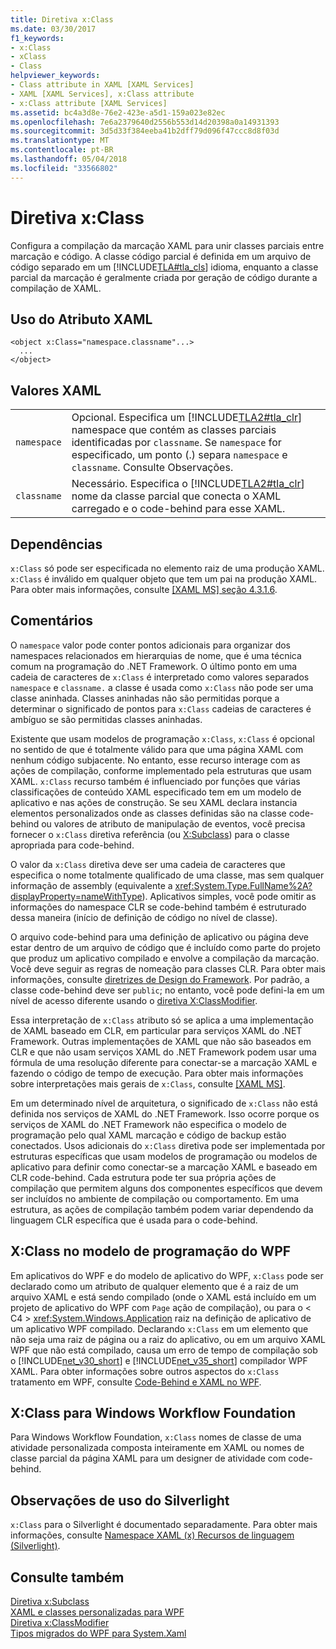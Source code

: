 ```yaml
---
title: Diretiva x:Class
ms.date: 03/30/2017
f1_keywords:
- x:Class
- xClass
- Class
helpviewer_keywords:
- Class attribute in XAML [XAML Services]
- XAML [XAML Services], x:Class attribute
- x:Class attribute [XAML Services]
ms.assetid: bc4a3d8e-76e2-423e-a5d1-159a023e82ec
ms.openlocfilehash: 7e6a2379640d2556b553d14d20398a0a14931393
ms.sourcegitcommit: 3d5d33f384eeba41b2dff79d096f47ccc8d8f03d
ms.translationtype: MT
ms.contentlocale: pt-BR
ms.lasthandoff: 05/04/2018
ms.locfileid: "33566802"
---
```

# <a name="xclass-directive"></a>Diretiva x:Class
Configura a compilação da marcação XAML para unir classes parciais entre marcação e código. A classe código parcial é definida em um arquivo de código separado em um [!INCLUDE[TLA#tla_cls](../../../includes/tlasharptla-cls-md.md)] idioma, enquanto a classe parcial da marcação é geralmente criada por geração de código durante a compilação de XAML.  
  
## <a name="xaml-attribute-usage"></a>Uso do Atributo XAML  
  
```  
<object x:Class="namespace.classname"...>  
  ...  
</object>  
```  
  
## <a name="xaml-values"></a>Valores XAML  
  
|||  
|-|-|  
|`namespace`|Opcional. Especifica um [!INCLUDE[TLA2#tla_clr](../../../includes/tla2sharptla-clr-md.md)] namespace que contém as classes parciais identificadas por `classname`. Se `namespace` for especificado, um ponto (.) separa `namespace` e `classname`. Consulte Observações.|  
|`classname`|Necessário. Especifica o [!INCLUDE[TLA2#tla_clr](../../../includes/tla2sharptla-clr-md.md)] nome da classe parcial que conecta o XAML carregado e o code-behind para esse XAML.|  
  
## <a name="dependencies"></a>Dependências  
 `x:Class` só pode ser especificada no elemento raiz de uma produção XAML. `x:Class` é inválido em qualquer objeto que tem um pai na produção XAML. Para obter mais informações, consulte [ \[XAML MS\] seção 4.3.1.6](http://go.microsoft.com/fwlink/?LinkId=114525).  
  
## <a name="remarks"></a>Comentários  
 O `namespace` valor pode conter pontos adicionais para organizar dos namespaces relacionados em hierarquias de nome, que é uma técnica comum na programação do .NET Framework. O último ponto em uma cadeia de caracteres de `x:Class` é interpretado como valores separados `namespace` e `classname.` a classe é usada como `x:Class` não pode ser uma classe aninhada. Classes aninhadas não são permitidas porque a determinar o significado de pontos para `x:Class` cadeias de caracteres é ambíguo se são permitidas classes aninhadas.  
  
 Existente que usam modelos de programação `x:Class`, `x:Class` é opcional no sentido de que é totalmente válido para que uma página XAML com nenhum código subjacente. No entanto, esse recurso interage com as ações de compilação, conforme implementado pela estruturas que usam XAML. `x:Class` recurso também é influenciado por funções que várias classificações de conteúdo XAML especificado tem em um modelo de aplicativo e nas ações de construção. Se seu XAML declara instancia elementos personalizados onde as classes definidas são na classe code-behind ou valores de atributo de manipulação de eventos, você precisa fornecer o `x:Class` diretiva referência (ou [X:Subclass](../../../docs/framework/xaml-services/x-subclass-directive.md)) para o classe apropriada para code-behind.  
  
 O valor da `x:Class` diretiva deve ser uma cadeia de caracteres que especifica o nome totalmente qualificado de uma classe, mas sem qualquer informação de assembly (equivalente a <xref:System.Type.FullName%2A?displayProperty=nameWithType>). Aplicativos simples, você pode omitir as informações do namespace CLR se code-behind também é estruturado dessa maneira (início de definição de código no nível de classe).  
  
 O arquivo code-behind para uma definição de aplicativo ou página deve estar dentro de um arquivo de código que é incluído como parte do projeto que produz um aplicativo compilado e envolve a compilação da marcação. Você deve seguir as regras de nomeação para classes CLR. Para obter mais informações, consulte [diretrizes de Design do Framework](../../../docs/standard/design-guidelines/index.md). Por padrão, a classe code-behind deve ser `public`; no entanto, você pode defini-la em um nível de acesso diferente usando o [diretiva X:ClassModifier](../../../docs/framework/xaml-services/x-classmodifier-directive.md).  
  
 Essa interpretação de `x:Class` atributo só se aplica a uma implementação de XAML baseado em CLR, em particular para serviços XAML do .NET Framework. Outras implementações de XAML que não são baseados em CLR e que não usam serviços XAML do .NET Framework podem usar uma fórmula de uma resolução diferente para conectar-se a marcação XAML e fazendo o código de tempo de execução. Para obter mais informações sobre interpretações mais gerais de `x:Class`, consulte [ \[XAML MS\]](http://go.microsoft.com/fwlink/?LinkId=114525).  
  
 Em um determinado nível de arquitetura, o significado de `x:Class` não está definida nos serviços de XAML do .NET Framework. Isso ocorre porque os serviços de XAML do .NET Framework não especifica o modelo de programação pelo qual XAML marcação e código de backup estão conectados. Usos adicionais do `x:Class` diretiva pode ser implementada por estruturas específicas que usam modelos de programação ou modelos de aplicativo para definir como conectar-se a marcação XAML e baseado em CLR code-behind. Cada estrutura pode ter sua própria ações de compilação que permitem alguns dos componentes específicos que devem ser incluídos no ambiente de compilação ou comportamento. Em uma estrutura, as ações de compilação também podem variar dependendo da linguagem CLR específica que é usada para o code-behind.  
  
## <a name="xclass-in-the-wpf-programming-model"></a>X:Class no modelo de programação do WPF  
 Em aplicativos do WPF e do modelo de aplicativo do WPF, `x:Class` pode ser declarado como um atributo de qualquer elemento que é a raiz de um arquivo XAML e está sendo compilado (onde o XAML está incluído em um projeto de aplicativo do WPF com `Page` ação de compilação), ou para o < C4 > <xref:System.Windows.Application>  raiz na definição de aplicativo de um aplicativo WPF compilado. Declarando `x:Class` em um elemento que não seja uma raiz de página ou a raiz do aplicativo, ou em um arquivo XAML WPF que não está compilado, causa um erro de tempo de compilação sob o [!INCLUDE[net_v30_short](../../../includes/net-v30-short-md.md)] e [!INCLUDE[net_v35_short](../../../includes/net-v35-short-md.md)] compilador WPF XAML. Para obter informações sobre outros aspectos do `x:Class` tratamento em WPF, consulte [Code-Behind e XAML no WPF](../../../docs/framework/wpf/advanced/code-behind-and-xaml-in-wpf.md).  
  
## <a name="xclass-for-windows-workflow-foundation"></a>X:Class para Windows Workflow Foundation  
 Para Windows Workflow Foundation, `x:Class` nomes de classe de uma atividade personalizada composta inteiramente em XAML ou nomes de classe parcial da página XAML para um designer de atividade com code-behind.  
  
## <a name="silverlight-usage-notes"></a>Observações de uso do Silverlight  
 `x:Class` para o Silverlight é documentado separadamente. Para obter mais informações, consulte [Namespace XAML (x) Recursos de linguagem (Silverlight)](http://go.microsoft.com/fwlink/?LinkId=199081).  
  
## <a name="see-also"></a>Consulte também  
 [Diretiva x:Subclass](../../../docs/framework/xaml-services/x-subclass-directive.md)  
 [XAML e classes personalizadas para WPF](../../../docs/framework/wpf/advanced/xaml-and-custom-classes-for-wpf.md)  
 [Diretiva x:ClassModifier](../../../docs/framework/xaml-services/x-classmodifier-directive.md)  
 [Tipos migrados do WPF para System.Xaml](../../../docs/framework/xaml-services/types-migrated-from-wpf-to-system-xaml.md)
